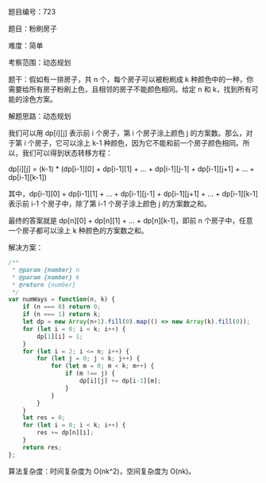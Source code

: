 题目编号：723

题目：粉刷房子

难度：简单

考察范围：动态规划

题干：假如有一排房子，共 n 个，每个房子可以被粉刷成 k 种颜色中的一种，你需要给所有房子粉刷上色，且相邻的房子不能颜色相同。给定 n 和 k，找到所有可能的涂色方案。

解题思路：动态规划

我们可以用 dp[i][j] 表示前 i 个房子，第 i 个房子涂上颜色 j 的方案数。那么，对于第 i 个房子，它可以涂上 k-1 种颜色，因为它不能和前一个房子颜色相同。所以，我们可以得到状态转移方程：

dp[i][j] = (k-1) * (dp[i-1][0] + dp[i-1][1] + ... + dp[i-1][j-1] + dp[i-1][j+1] + ... + dp[i-1][k-1])

其中，dp[i-1][0] + dp[i-1][1] + ... + dp[i-1][j-1] + dp[i-1][j+1] + ... + dp[i-1][k-1] 表示前 i-1 个房子中，除了第 i-1 个房子涂上颜色 j 的方案数之和。

最终的答案就是 dp[n][0] + dp[n][1] + ... + dp[n][k-1]，即前 n 个房子中，任意一个房子都可以涂上 k 种颜色的方案数之和。

解决方案：

```javascript
/**
 * @param {number} n
 * @param {number} k
 * @return {number}
 */
var numWays = function(n, k) {
    if (n === 0) return 0;
    if (n === 1) return k;
    let dp = new Array(n+1).fill(0).map(() => new Array(k).fill(0));
    for (let i = 0; i < k; i++) {
        dp[1][i] = 1;
    }
    for (let i = 2; i <= n; i++) {
        for (let j = 0; j < k; j++) {
            for (let m = 0; m < k; m++) {
                if (m !== j) {
                    dp[i][j] += dp[i-1][m];
                }
            }
        }
    }
    let res = 0;
    for (let i = 0; i < k; i++) {
        res += dp[n][i];
    }
    return res;
};
```

算法复杂度：时间复杂度为 O(nk^2)，空间复杂度为 O(nk)。